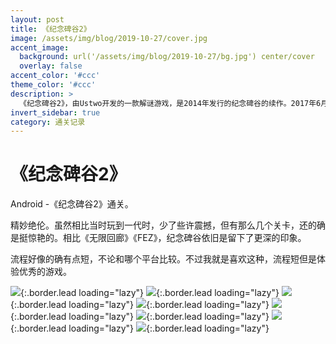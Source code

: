 ```yaml
---
layout: post
title: 《纪念碑谷2》
image: /assets/img/blog/2019-10-27/cover.jpg
accent_image: 
  background: url('/assets/img/blog/2019-10-27/bg.jpg') center/cover
  overlay: false
accent_color: '#ccc'
theme_color: '#ccc'
description: >
  《纪念碑谷2》，由Ustwo开发的一款解谜游戏，是2014年发行的纪念碑谷的续作。2017年6月5日在iOS平台发布。在2017年11月6日上架Google Play。
invert_sidebar: true
category: 通关记录
---
```


# 《纪念碑谷2》

Android -《纪念碑谷2》通关。

精妙绝伦。虽然相比当时玩到一代时，少了些许震撼，但有那么几个关卡，还的确是挺惊艳的。相比《无限回廊》《FEZ》，纪念碑谷依旧是留下了更深的印象。

流程好像的确有点短，不论和哪个平台比较。不过我就是喜欢这种，流程短但是体验优秀的游戏。 

![](/assets/img/blog/2019-10-27/1.jpg){:.border.lead loading="lazy"}
![](/assets/img/blog/2019-10-27/2.jpg){:.border.lead loading="lazy"}
![](/assets/img/blog/2019-10-27/3.jpg){:.border.lead loading="lazy"}
![](/assets/img/blog/2019-10-27/4.jpg){:.border.lead loading="lazy"}
![](/assets/img/blog/2019-10-27/5.jpg){:.border.lead loading="lazy"}
![](/assets/img/blog/2019-10-27/6.jpg){:.border.lead loading="lazy"}
![](/assets/img/blog/2019-10-27/7.jpg){:.border.lead loading="lazy"}
![](/assets/img/blog/2019-10-27/8.jpg){:.border.lead loading="lazy"}

